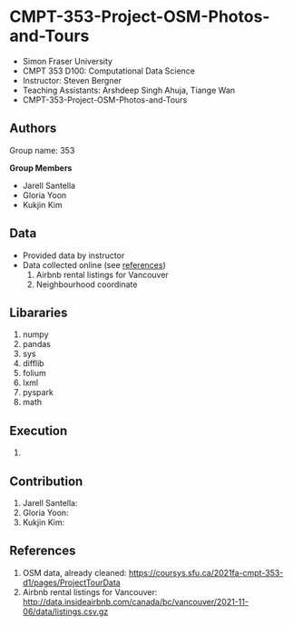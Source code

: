 # CMPT-353-Project-OSM-Photos-and-Tours

- Simon Fraser University
- CMPT 353 D100: Computational Data Science
- Instructor: Steven Bergner
- Teaching Assistants: Arshdeep Singh Ahuja, Tiange Wan
- CMPT-353-Project-OSM-Photos-and-Tours

## Authors

Group name: 353

**Group Members**

- Jarell Santella
- Gloria Yoon 
- Kukjin Kim

## Data 

- Provided data by instructor
- Data collected online (see [references](#references))
    1. Airbnb rental listings for Vancouver
    2. Neighbourhood coordinate

## Libararies 

1. numpy
2. pandas
3. sys
4. difflib
5. folium
6. lxml
7. pyspark
8. math

## Execution

1.

## Contribution 

1. Jarell Santella: 
2. Gloria Yoon: 
3. Kukjin Kim: 

## References
1. OSM data, already cleaned: https://coursys.sfu.ca/2021fa-cmpt-353-d1/pages/ProjectTourData
2. Airbnb rental listings for Vancouver: http://data.insideairbnb.com/canada/bc/vancouver/2021-11-06/data/listings.csv.gz